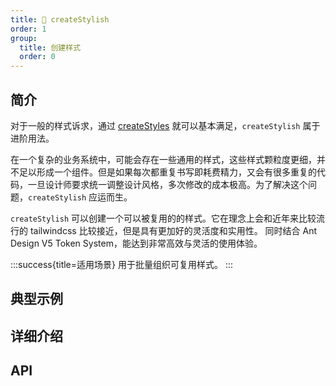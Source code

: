 ```yaml
---
title: 🚧 createStylish
order: 1
group:
  title: 创建样式
  order: 0
---
```


## 简介

对于一般的样式诉求，通过 [createStyles](/usage/create-styles) 就可以基本满足，`createStylish` 属于进阶用法。

在一个复杂的业务系统中，可能会存在一些通用的样式，这些样式颗粒度更细，并不足以形成一个组件。但是如果每次都重复书写即耗费精力，又会有很多重复的代码，一旦设计师要求统一调整设计风格，多次修改的成本极高。为了解决这个问题，`createStylish` 应运而生。

`createStylish` 可以创建一个可以被复用的的样式。它在理念上会和近年来比较流行的 tailwindcss 比较接近，但是具有更加好的灵活度和实用性。 同时结合 Ant Design V5 Token System，能达到非常高效与灵活的使用体验。

:::success{title=适用场景}
用于批量组织可复用样式。
:::

## 典型示例

<code src="../demos/createStylish/default.tsx"></code>

## 详细介绍

## API
